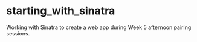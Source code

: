 # starting_with_sinatra
Working with Sinatra to create a web app during Week 5 afternoon pairing sessions. 
